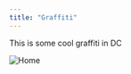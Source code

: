```yaml
---
title: "Graffiti"
---
```


This is some cool graffiti in DC


<img src="/Blog/img/defultbar.png"
		alt="Home"
		class=defultbar>
